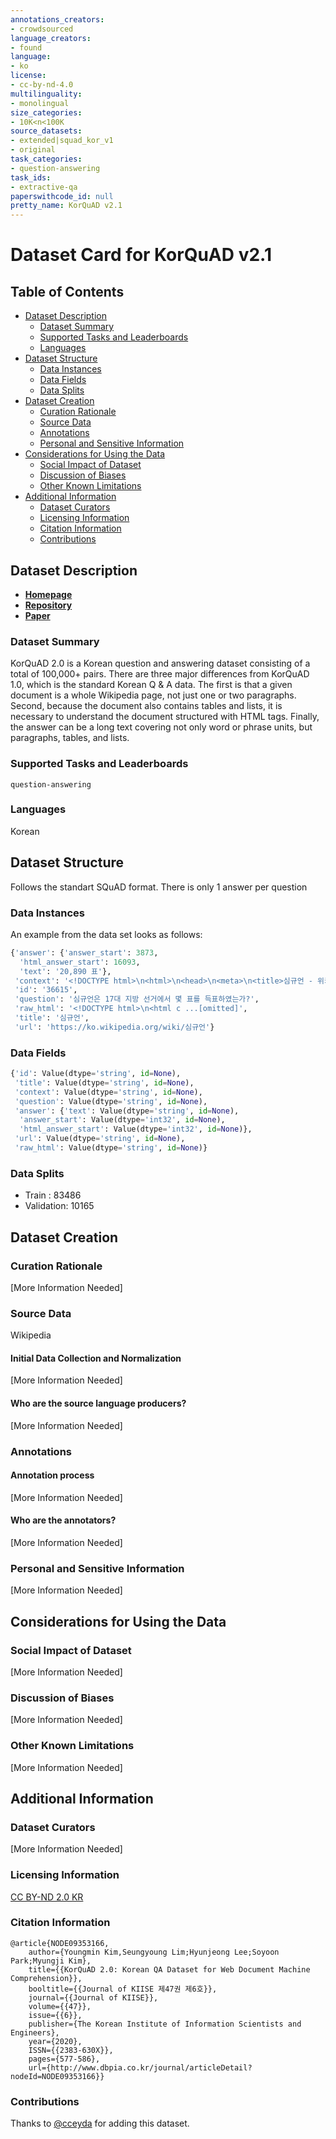```yaml
---
annotations_creators:
- crowdsourced
language_creators:
- found
language:
- ko
license:
- cc-by-nd-4.0
multilinguality:
- monolingual
size_categories:
- 10K<n<100K
source_datasets:
- extended|squad_kor_v1
- original
task_categories:
- question-answering
task_ids:
- extractive-qa
paperswithcode_id: null
pretty_name: KorQuAD v2.1
---
```


# Dataset Card for KorQuAD v2.1

## Table of Contents
- [Dataset Description](#dataset-description)
  - [Dataset Summary](#dataset-summary)
  - [Supported Tasks and Leaderboards](#supported-tasks-and-leaderboards)
  - [Languages](#languages)
- [Dataset Structure](#dataset-structure)
  - [Data Instances](#data-instances)
  - [Data Fields](#data-fields)
  - [Data Splits](#data-splits)
- [Dataset Creation](#dataset-creation)
  - [Curation Rationale](#curation-rationale)
  - [Source Data](#source-data)
  - [Annotations](#annotations)
  - [Personal and Sensitive Information](#personal-and-sensitive-information)
- [Considerations for Using the Data](#considerations-for-using-the-data)
  - [Social Impact of Dataset](#social-impact-of-dataset)
  - [Discussion of Biases](#discussion-of-biases)
  - [Other Known Limitations](#other-known-limitations)
- [Additional Information](#additional-information)
  - [Dataset Curators](#dataset-curators)
  - [Licensing Information](#licensing-information)
  - [Citation Information](#citation-information)
  - [Contributions](#contributions)

## Dataset Description

- [**Homepage**](https://korquad.github.io/)
- [**Repository**](https://github.com/korquad/korquad.github.io/tree/master/dataset)
- [**Paper**](https://korquad.github.io/dataset/KorQuAD_2.0/KorQuAD_2.0_paper.pdf)

### Dataset Summary

KorQuAD 2.0 is a Korean question and answering dataset consisting of a total of 100,000+ pairs. There are three major differences from KorQuAD 1.0, which is the standard Korean Q & A data. The first is that a given document is a whole Wikipedia page, not just one or two paragraphs. Second, because the document also contains tables and lists, it is necessary to understand the document structured with HTML tags. Finally, the answer can be a long text covering not only word or phrase units, but paragraphs, tables, and lists.

### Supported Tasks and Leaderboards

`question-answering`

### Languages

Korean

## Dataset Structure

Follows the standart SQuAD format. There is only 1 answer per question

### Data Instances

An example from the data set looks as follows:
```py
{'answer': {'answer_start': 3873,
  'html_answer_start': 16093,
  'text': '20,890 표'},
 'context': '<!DOCTYPE html>\n<html>\n<head>\n<meta>\n<title>심규언 - 위키백과, 우리 모두의 백과사전</title>\n\n\n<link>\n.....[omitted]',
 'id': '36615',
 'question': '심규언은 17대 지방 선거에서 몇 표를 득표하였는가?',
 'raw_html': '<!DOCTYPE html>\n<html c ...[omitted]',
 'title': '심규언',
 'url': 'https://ko.wikipedia.org/wiki/심규언'}
```

### Data Fields
```py
{'id': Value(dtype='string', id=None),
 'title': Value(dtype='string', id=None),
 'context': Value(dtype='string', id=None),
 'question': Value(dtype='string', id=None),
 'answer': {'text': Value(dtype='string', id=None),
  'answer_start': Value(dtype='int32', id=None),
  'html_answer_start': Value(dtype='int32', id=None)},
 'url': Value(dtype='string', id=None),
 'raw_html': Value(dtype='string', id=None)}
```
### Data Splits

- Train : 83486
- Validation:  10165

## Dataset Creation

### Curation Rationale

[More Information Needed]

### Source Data

Wikipedia

#### Initial Data Collection and Normalization

[More Information Needed]

#### Who are the source language producers?

[More Information Needed]

### Annotations

#### Annotation process

[More Information Needed]

#### Who are the annotators?

[More Information Needed]

### Personal and Sensitive Information

[More Information Needed]

## Considerations for Using the Data

### Social Impact of Dataset

[More Information Needed]

### Discussion of Biases

[More Information Needed]

### Other Known Limitations

[More Information Needed]

## Additional Information

### Dataset Curators

[More Information Needed]

### Licensing Information

[CC BY-ND 2.0 KR](https://creativecommons.org/licenses/by-nd/2.0/kr/deed.en)

### Citation Information
```
@article{NODE09353166,
    author={Youngmin Kim,Seungyoung Lim;Hyunjeong Lee;Soyoon Park;Myungji Kim},
    title={{KorQuAD 2.0: Korean QA Dataset for Web Document Machine Comprehension}},
    booltitle={{Journal of KIISE 제47권 제6호}},
    journal={{Journal of KIISE}},
    volume={{47}},
    issue={{6}},
    publisher={The Korean Institute of Information Scientists and Engineers},
    year={2020},
    ISSN={{2383-630X}},
    pages={577-586},
    url={http://www.dbpia.co.kr/journal/articleDetail?nodeId=NODE09353166}}
```

### Contributions

Thanks to [@cceyda](https://github.com/cceyda) for adding this dataset.
